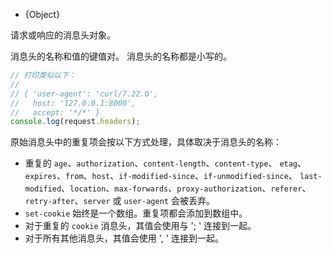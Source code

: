 <!-- YAML
added: v0.1.5
-->

* {Object}

请求或响应的消息头对象。

消息头的名称和值的键值对。 
消息头的名称都是小写的。

```js
// 打印类似以下：
//
// { 'user-agent': 'curl/7.22.0',
//   host: '127.0.0.1:8000',
//   accept: '*/*' }
console.log(request.headers);
```

原始消息头中的重复项会按以下方式处理，具体取决于消息头的名称：

* 重复的 `age`、`authorization`、`content-length`、`content-type`、
`etag`、`expires`、`from`、`host`、`if-modified-since`、`if-unmodified-since`、 
`last-modified`、`location`、`max-forwards`、`proxy-authorization`、`referer`、
`retry-after`、`server` 或 `user-agent` 会被丢弃。
* `set-cookie` 始终是一个数组。重复项都会添加到数组中。
* 对于重复的 `cookie` 消息头，其值会使用与 '; ' 连接到一起。
* 对于所有其他消息头，其值会使用 ', ' 连接到一起。

